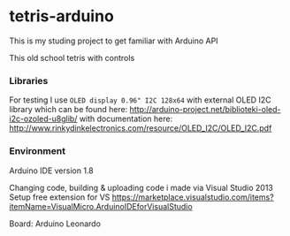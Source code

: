 # tetris-arduino
This is my studing project to get familiar with Arduino API

This old school tetris with controls

<h3>Libraries</h3>

For testing I use `OLED display 0.96" I2C 128x64` with external OLED I2C library 
which can be found here: http://arduino-project.net/biblioteki-oled-i2c-ozoled-u8glib/ 
with documentation here: http://www.rinkydinkelectronics.com/resource/OLED_I2C/OLED_I2C.pdf

<h3>Environment</h2>

Arduino IDE version 1.8

Changing code, building & uploading code i made via Visual Studio 2013
Setup free extension for VS https://marketplace.visualstudio.com/items?itemName=VisualMicro.ArduinoIDEforVisualStudio

Board: Arduino Leonardo
